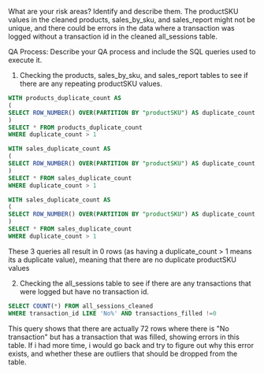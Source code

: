 What are your risk areas? Identify and describe them.
The productSKU values in the cleaned products, sales_by_sku, and sales_report might not be unique, and there could be errors in the data where a transaction was logged without a transaction id in the cleaned all_sessions table.


QA Process:
Describe your QA process and include the SQL queries used to execute it.

1) Checking the products, sales_by_sku, and sales_report tables to see if there are any repeating productSKU values.
```SQL
WITH products_duplicate_count AS
(
SELECT ROW_NUMBER() OVER(PARTITION BY "productSKU") AS duplicate_count FROM products_cleaned
)
SELECT * FROM products_duplicate_count
WHERE duplicate_count > 1
```
```SQL
WITH sales_duplicate_count AS
(
SELECT ROW_NUMBER() OVER(PARTITION BY "productSKU") AS duplicate_count FROM sales_by_sku
)
SELECT * FROM sales_duplicate_count
WHERE duplicate_count > 1
```
```SQL
WITH sales_duplicate_count AS
(
SELECT ROW_NUMBER() OVER(PARTITION BY "productSKU") AS duplicate_count FROM sales_by_sku
)
SELECT * FROM sales_duplicate_count
WHERE duplicate_count > 1
```
These 3 queries all result in 0 rows (as having a duplicate_count > 1 means its a duplicate value), meaning that there are no duplicate productSKU values

2) Checking the all_sessions table to see if there are any transactions that were logged but have no transaction id.
```SQL
SELECT COUNT(*) FROM all_sessions_cleaned
WHERE transaction_id LIKE 'No%' AND transactions_filled !=0
```
This query shows that there are actually 72 rows where there is "No transaction" but has a transaction that was filled, showing errors in this table. If i had more time, i would go back and try to figure out why this error exists, and whether these are outliers that should be dropped from the table.

